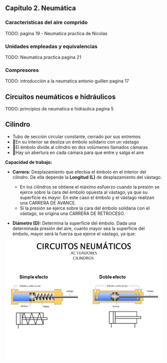 ## Capítulo 2. Neumática

### Características del aire comprido

TODO: pagina 19 - Neumatica practica de Nicolas

### Unidades empleadas y equivalencias

TODO: Neumatica practica pagina 21

### Compresores

TODO: introducción a la neumatica antonio guillen pagina 17

## Circuitos neumáticos e hidráulicos

TODO: principios de neumatica e hidraulica pagina 5

## Cilindro

- Tubo de sección circular constante, cerrado por sus extremos
- En su interior se desliza un émbolo solidario con un vástago
- El émbolo divide al cilindro en dos volúmenes llamados cámaras
- Hay un abertura en cada cámara para que entre y salga el aire

**Capacidad de trabajo:**

- **Carrera:** Desplazamiento que efectúa el émbolo en el interior del cilindro. De ella depende la **Longitud (L)** de desplazamiento del vástago.
  - En los cilindros se obtiene el máximo esfuerzo cuando la presión se ejerce sobre la cara del émbolo opuesta al vástago, ya que su superficie es mayor. En este caso el émbolo y el vástago realizan una CARRERA DE AVANCE.
  - Si la presión se ejerce sobre la cara del émbolo solidaria con el vástago, se origina una CARRERA DE RETROCESO.

- **Diámetro (D):** Determina la superficie del émbolo. Dada una determinada presión del aire, cuanto mayor sea la
superficie del émbolo, mayor será la fuerza que ejerce el vástago, ya que:

![cilindro parts](cap2/cilindro_parts.jpg "Partes de un cilindro")
